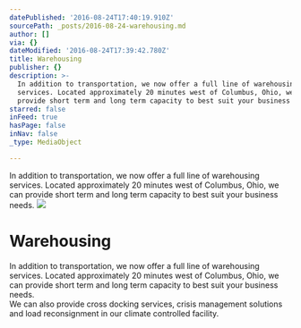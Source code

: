 ```yaml
---
datePublished: '2016-08-24T17:40:19.910Z'
sourcePath: _posts/2016-08-24-warehousing.md
author: []
via: {}
dateModified: '2016-08-24T17:39:42.780Z'
title: Warehousing
publisher: {}
description: >-
  In addition to transportation, we now offer a full line of warehousing
  services. Located approximately 20 minutes west of Columbus, Ohio, we can
  provide short term and long term capacity to best suit your business needs.
starred: false
inFeed: true
hasPage: false
inNav: false
_type: MediaObject

---
```

In addition to transportation, we now offer a full line of warehousing services. Located approximately 20 minutes west of Columbus, Ohio, we can provide short term and long term capacity to best suit your business needs.
![](https://the-grid-user-content.s3-us-west-2.amazonaws.com/62765e34-3f93-4f48-b3ce-e9e40cc279f3.jpg)

# Warehousing

In addition to transportation, we now offer a full line of warehousing services. Located approximately 20 minutes west of Columbus, Ohio, we can provide short term and long term capacity to best suit your business needs.  
We can also provide cross docking services, crisis management solutions and load reconsignment in our climate controlled facility.